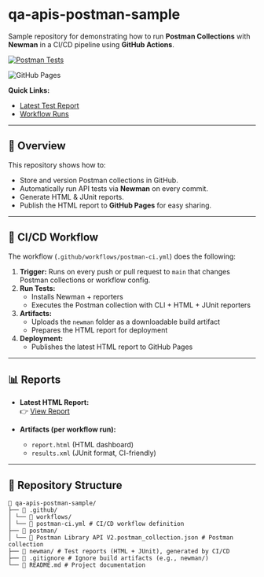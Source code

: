 # qa-apis-postman-sample  

Sample repository for demonstrating how to run **Postman Collections** with **Newman** in a CI/CD pipeline using **GitHub Actions**.  

[![Postman Tests](https://github.com/rmgoede/qa-apis-postman-sample/actions/workflows/postman-ci.yml/badge.svg)](https://github.com/rmgoede/qa-apis-postman-sample/actions/workflows/postman-ci.yml)


![GitHub Pages](https://img.shields.io/badge/pages-deployed-brightgreen)

**Quick Links:**  
- [Latest Test Report](https://rmgoede.github.io/qa-apis-postman-sample/report.html)  
- [Workflow Runs](https://github.com/rmgoede/qa-apis-postman-sample/actions)  

---

## 📖 Overview
This repository shows how to:  
- Store and version Postman collections in GitHub.  
- Automatically run API tests via **Newman** on every commit.  
- Generate HTML & JUnit reports.  
- Publish the HTML report to **GitHub Pages** for easy sharing.  

---

## 🚀 CI/CD Workflow

The workflow (`.github/workflows/postman-ci.yml`) does the following:  

1. **Trigger:** Runs on every push or pull request to `main` that changes Postman collections or workflow config.  
2. **Run Tests:**  
   - Installs Newman + reporters  
   - Executes the Postman collection with CLI + HTML + JUnit reporters  
3. **Artifacts:**  
   - Uploads the `newman` folder as a downloadable build artifact  
   - Prepares the HTML report for deployment  
4. **Deployment:**  
   - Publishes the latest HTML report to GitHub Pages  

---

## 📊 Reports

- **Latest HTML Report:**  
  👉 [View Report](https://rmgoede.github.io/qa-apis-postman-sample/report.html)  

- **Artifacts (per workflow run):**  
  - `report.html` (HTML dashboard)  
  - `results.xml` (JUnit format, CI-friendly)  

---

## 📂 Repository Structure
```
📂 qa-apis-postman-sample/
├── 📂 .github/
│ └── 📂 workflows/
│ └── 📄 postman-ci.yml # CI/CD workflow definition
├── 📂 postman/
│ └── 📄 Postman Library API V2.postman_collection.json # Postman collection
├── 📂 newman/ # Test reports (HTML + JUnit), generated by CI/CD
├── 📄 .gitignore # Ignore build artifacts (e.g., newman/)
└── 📄 README.md # Project documentation
```
